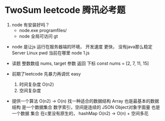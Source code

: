 # TwoSum leetcode 腾讯必考题

1. node 有安装好吗？
    - node.exe  programfiles/
    - node 全局可访问
    gt
- node 是让js 运行在服务器端的环境，
    开发速度 更快， 没有java那么稳定
    Server Linux  pwd 当前在哪里
    node 1.js


- 读题
    整数数组 nums, target 参数
    返回 下标
    const  nums = [2, 7, 11, 15]

- 前期了leetcode 先暴力再调优 easy
    1. 时间复杂度
        O(n2)
    2. 空间复杂度

- 提供一个算法
    O(n2) -> O(n)
    找一种适合的数据结构 
    Array 也是最基本的数据结构 是一个数据集合 数字索引，空间是连续的
    JSON Object对象字面量 也是一个数据 集合  在c里没有原生的， hashMap
    O(n2) -> O(n) + 空间多花